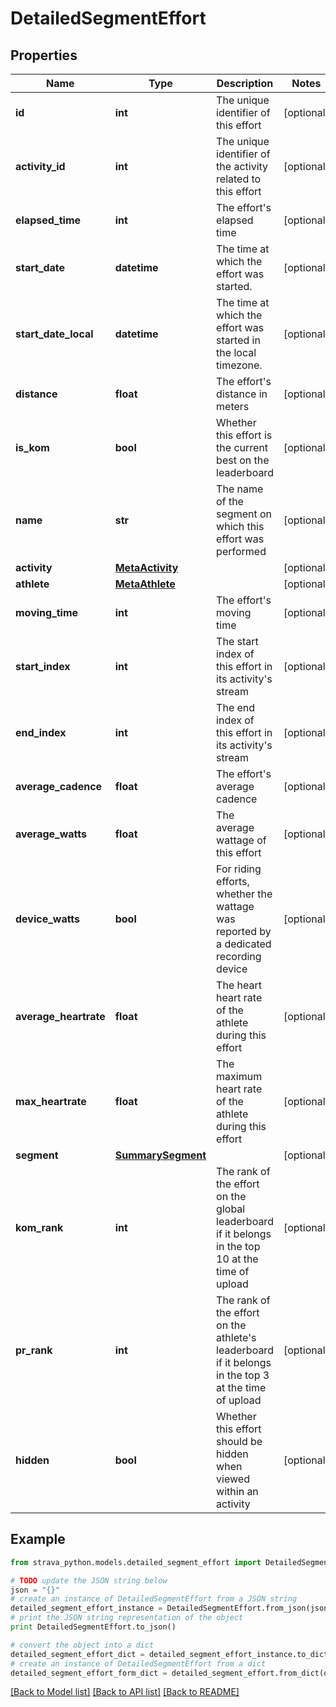 # DetailedSegmentEffort


## Properties
Name | Type | Description | Notes
------------ | ------------- | ------------- | -------------
**id** | **int** | The unique identifier of this effort | [optional] 
**activity_id** | **int** | The unique identifier of the activity related to this effort | [optional] 
**elapsed_time** | **int** | The effort&#39;s elapsed time | [optional] 
**start_date** | **datetime** | The time at which the effort was started. | [optional] 
**start_date_local** | **datetime** | The time at which the effort was started in the local timezone. | [optional] 
**distance** | **float** | The effort&#39;s distance in meters | [optional] 
**is_kom** | **bool** | Whether this effort is the current best on the leaderboard | [optional] 
**name** | **str** | The name of the segment on which this effort was performed | [optional] 
**activity** | [**MetaActivity**](MetaActivity.md) |  | [optional] 
**athlete** | [**MetaAthlete**](MetaAthlete.md) |  | [optional] 
**moving_time** | **int** | The effort&#39;s moving time | [optional] 
**start_index** | **int** | The start index of this effort in its activity&#39;s stream | [optional] 
**end_index** | **int** | The end index of this effort in its activity&#39;s stream | [optional] 
**average_cadence** | **float** | The effort&#39;s average cadence | [optional] 
**average_watts** | **float** | The average wattage of this effort | [optional] 
**device_watts** | **bool** | For riding efforts, whether the wattage was reported by a dedicated recording device | [optional] 
**average_heartrate** | **float** | The heart heart rate of the athlete during this effort | [optional] 
**max_heartrate** | **float** | The maximum heart rate of the athlete during this effort | [optional] 
**segment** | [**SummarySegment**](SummarySegment.md) |  | [optional] 
**kom_rank** | **int** | The rank of the effort on the global leaderboard if it belongs in the top 10 at the time of upload | [optional] 
**pr_rank** | **int** | The rank of the effort on the athlete&#39;s leaderboard if it belongs in the top 3 at the time of upload | [optional] 
**hidden** | **bool** | Whether this effort should be hidden when viewed within an activity | [optional] 

## Example

```python
from strava_python.models.detailed_segment_effort import DetailedSegmentEffort

# TODO update the JSON string below
json = "{}"
# create an instance of DetailedSegmentEffort from a JSON string
detailed_segment_effort_instance = DetailedSegmentEffort.from_json(json)
# print the JSON string representation of the object
print DetailedSegmentEffort.to_json()

# convert the object into a dict
detailed_segment_effort_dict = detailed_segment_effort_instance.to_dict()
# create an instance of DetailedSegmentEffort from a dict
detailed_segment_effort_form_dict = detailed_segment_effort.from_dict(detailed_segment_effort_dict)
```
[[Back to Model list]](../README.md#documentation-for-models) [[Back to API list]](../README.md#documentation-for-api-endpoints) [[Back to README]](../README.md)


